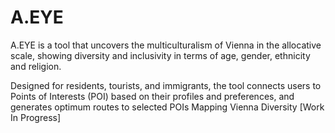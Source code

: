 # **A.EYE**
A.EYE is a tool that uncovers the multiculturalism of Vienna in the allocative scale, showing diversity and inclusivity in terms of age, gender, ethnicity and religion.

Designed for residents, tourists, and immigrants, the tool connects users to Points of Interests (POI) based on their profiles and preferences, and generates optimum routes to selected POIs
Mapping Vienna Diversity
[Work In Progress]